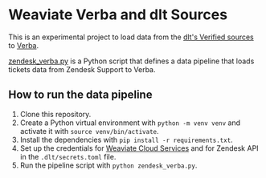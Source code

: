 # Weaviate Verba and dlt Sources

This is an experimental project to load data from the [dlt's Verified sources](https://dlthub.com/docs/dlt-ecosystem/verified-sources/) to [Verba](https://github.com/weaviate/Verba).

[zendesk_verba.py](zendesk_verba.py) is a Python script that defines a data pipeline that loads tickets data from Zendesk Support to Verba.

## How to run the data pipeline

1. Clone this repository.
2. Create a Python virtual environment with `python -m venv venv` and activate it with `source venv/bin/activate`.
3. Install the dependencies with `pip install -r requirements.txt`.
4. Set up the credentials for [Weaviate Cloud Services](https://console.weaviate.cloud/) and for Zendesk API in the `.dlt/secrets.toml` file.
5. Run the pipeline script with `python zendesk_verba.py`.


